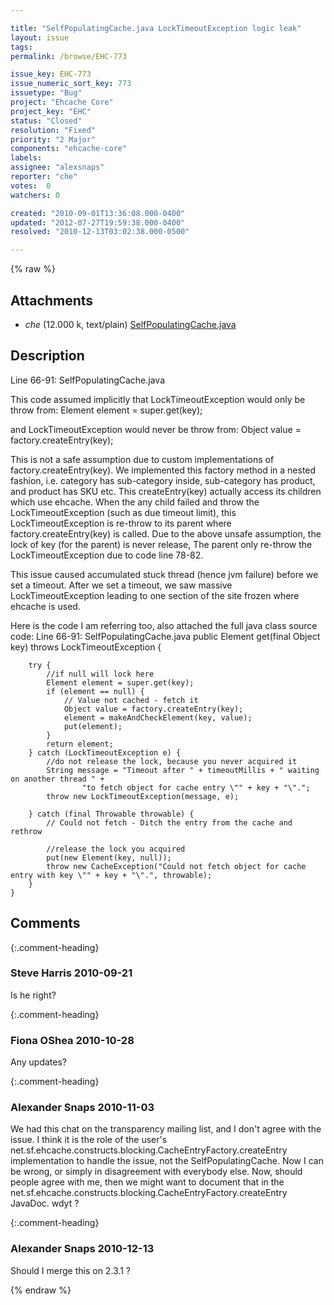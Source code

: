 ```yaml
---

title: "SelfPopulatingCache.java LockTimeoutException logic leak"
layout: issue
tags: 
permalink: /browse/EHC-773

issue_key: EHC-773
issue_numeric_sort_key: 773
issuetype: "Bug"
project: "Ehcache Core"
project_key: "EHC"
status: "Closed"
resolution: "Fixed"
priority: "2 Major"
components: "ehcache-core"
labels: 
assignee: "alexsnaps"
reporter: "che"
votes:  0
watchers: 0

created: "2010-09-01T13:36:08.000-0400"
updated: "2012-07-27T19:59:38.000-0400"
resolved: "2010-12-13T03:02:38.000-0500"

---
```




{% raw %}


## Attachments

* <em>che</em> (12.000 k, text/plain) [SelfPopulatingCache.java](/attachments/EHC/EHC-773/SelfPopulatingCache.java)




## Description

<div markdown="1" class="description">

Line 66-91: SelfPopulatingCache.java

This code assumed implicitly that LockTimeoutException would only be throw from:
Element element = super.get(key);

and LockTimeoutException would never be throw from:
Object value = factory.createEntry(key);

This is not a safe assumption due to custom implementations of factory.createEntry(key). 
We implemented this factory method in a nested fashion, i.e. category has sub-category inside, sub-category has product, and product has SKU etc. This createEntry(key) actually access its children which use ehcache. When the any child failed and throw the LockTimeoutException (such as due timeout limit), this LockTimeoutException is re-throw to its parent where factory.createEntry(key) is called.
Due to the above unsafe assumption, the lock of key (for the parent) is never release, The parent only re-throw the LockTimeoutException due to code line 78-82.

This issue caused accumulated stuck thread (hence jvm failure) before we set a timeout. After we set a timeout, we saw massive LockTimeoutException leading to one section of the site frozen where ehcache is used.

Here is the code I am referring too, also attached the full java class source code:
Line 66-91: SelfPopulatingCache.java
    public Element get(final Object key) throws LockTimeoutException {

        try {
            //if null will lock here
            Element element = super.get(key);
            if (element == null) {
                // Value not cached - fetch it
                Object value = factory.createEntry(key);
                element = makeAndCheckElement(key, value);
                put(element);
            }
            return element;
        } catch (LockTimeoutException e) {
            //do not release the lock, because you never acquired it
            String message = "Timeout after " + timeoutMillis + " waiting on another thread " +
                    "to fetch object for cache entry \"" + key + "\".";
            throw new LockTimeoutException(message, e);

        } catch (final Throwable throwable) {
            // Could not fetch - Ditch the entry from the cache and rethrow

            //release the lock you acquired
            put(new Element(key, null));
            throw new CacheException("Could not fetch object for cache entry with key \"" + key + "\".", throwable);
        }
    }

</div>

## Comments


{:.comment-heading}
### **Steve Harris** <span class="date">2010-09-21</span>

<div markdown="1" class="comment">

Is he right?

</div>


{:.comment-heading}
### **Fiona OShea** <span class="date">2010-10-28</span>

<div markdown="1" class="comment">

Any updates?

</div>


{:.comment-heading}
### **Alexander Snaps** <span class="date">2010-11-03</span>

<div markdown="1" class="comment">

We had this chat on the transparency mailing list, and I don't agree with the issue.
I think it is the role of the user's net.sf.ehcache.constructs.blocking.CacheEntryFactory.createEntry implementation to handle the issue, not the SelfPopulatingCache.
Now I can be wrong, or simply in disagreement with everybody else. Now, should people agree with me, then we might want to document that in the net.sf.ehcache.constructs.blocking.CacheEntryFactory.createEntry JavaDoc. 
wdyt ?

</div>


{:.comment-heading}
### **Alexander Snaps** <span class="date">2010-12-13</span>

<div markdown="1" class="comment">

Should I merge this on 2.3.1 ?

</div>



{% endraw %}
